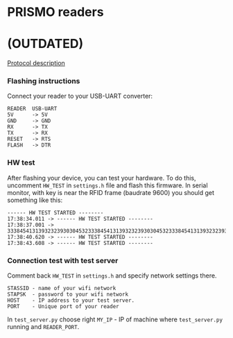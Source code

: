# PRISMO readers
# (OUTDATED)

[Protocol description](./doc/protocol.md)
### Flashing instructions

Connect your reader to your USB-UART converter:

```
READER	USB-UART
5V 		-> 5V
GND		-> GND
RX		-> TX
TX		-> RX
RESET	-> RTS
FLASH	-> DTR
```

### HW test

After flashing your device, you can test your hardware. To do this, uncomment `HW_TEST` in `settings.h` file and flash this firmware. In serial monitor, with key is near the RFID frame (baudrate 9600) you should get something like this:

```
------ HW TEST STARTED --------
17:38:34.011 -> ------ HW TEST STARTED --------
17:38:37.001 -> 33384541313932323930304532333845413139323239303045323338454131393232393030453233384541313932323930304532333845413139323239303045323338454131393232393030453233384541
17:38:40.620 -> ------ HW TEST STARTED --------
17:38:43.608 -> ------ HW TEST STARTED --------

```

### Connection test with test server

Comment back `HW_TEST` in `settings.h` and specify network settings there.

```
STASSID	- name of your wifi network
STAPSK 	- password to your wifi network
HOST 	- IP address to your test server.
PORT	- Unique port of your reader
```

In `test_server.py` choose right `MY_IP` - IP of machine where `test_server.py` running and `READER_PORT`.